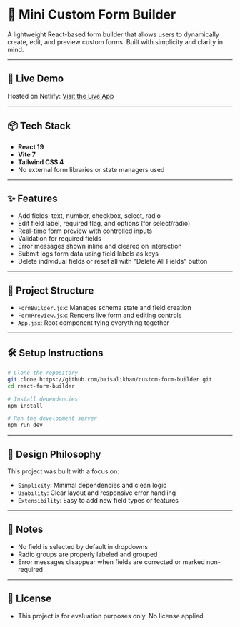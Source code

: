 # 🧩 Mini Custom Form Builder

A lightweight React-based form builder that allows users to dynamically create, edit, and preview custom forms. Built with simplicity and clarity in mind.

---

## 🚀 Live Demo

Hosted on Netlify: [Visit the Live App](https://custom-form-builder-app.netlify.app/)

---

## 📦 Tech Stack

- **React 19**
- **Vite 7**
- **Tailwind CSS 4**
- No external form libraries or state managers used

---

## ✨ Features

- Add fields: text, number, checkbox, select, radio
- Edit field label, required flag, and options (for select/radio)
- Real-time form preview with controlled inputs
- Validation for required fields
- Error messages shown inline and cleared on interaction
- Submit logs form data using field labels as keys
- Delete individual fields or reset all with "Delete All Fields" button

---

## 📁 Project Structure

- `FormBuilder.jsx`: Manages schema state and field creation
- `FormPreview.jsx`: Renders live form and editing controls
- `App.jsx`: Root component tying everything together

---

## 🛠️ Setup Instructions

```bash
# Clone the repository
git clone https://github.com/baisalikhan/custom-form-builder.git
cd react-form-builder

# Install dependencies
npm install

# Run the development server
npm run dev
```

---

## 🎯 Design Philosophy

This project was built with a focus on:

- `Simplicity`: Minimal dependencies and clean logic
- `Usability`: Clear layout and responsive error handling
- `Extensibility`: Easy to add new field types or features

---

## 📌 Notes

- No field is selected by default in dropdowns
- Radio groups are properly labeled and grouped
- Error messages disappear when fields are corrected or marked non-required

---

## 📄 License

- This project is for evaluation purposes only. No license applied.
